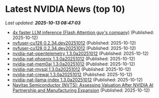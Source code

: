 # Latest NVIDIA News (top 10)
_Last updated: **2025-10-13 08:47:03**_

- [4x faster LLM inference (Flash Attention guy's company)](https://www.together.ai/blog/adaptive-learning-speculator-system-atlas) (Published: 2025-10-12)
- [nvfuser-cu126 0.2.34.dev20251012](https://pypi.org/project/nvfuser-cu126/0.2.34.dev20251012/) (Published: 2025-10-12)
- [nvfuser-cu128 0.2.34.dev20251012](https://pypi.org/project/nvfuser-cu128/0.2.34.dev20251012/) (Published: 2025-10-12)
- [nvidia-nat-opentelemetry 1.3.0a20251012](https://pypi.org/project/nvidia-nat-opentelemetry/1.3.0a20251012/) (Published: 2025-10-12)
- [nvidia-nat-phoenix 1.3.0a20251012](https://pypi.org/project/nvidia-nat-phoenix/1.3.0a20251012/) (Published: 2025-10-12)
- [nvidia-nat-mem0ai 1.3.0a20251012](https://pypi.org/project/nvidia-nat-mem0ai/1.3.0a20251012/) (Published: 2025-10-12)
- [nvidia-nat-mysql 1.3.0a20251012](https://pypi.org/project/nvidia-nat-mysql/1.3.0a20251012/) (Published: 2025-10-12)
- [nvidia-nat-crewai 1.3.0a20251012](https://pypi.org/project/nvidia-nat-crewai/1.3.0a20251012/) (Published: 2025-10-12)
- [nvidia-nat-llama-index 1.3.0a20251012](https://pypi.org/project/nvidia-nat-llama-index/1.3.0a20251012/) (Published: 2025-10-12)
- [Navitas Semiconductor (NVTS): Assessing Valuation After NVIDIA AI Partnership and Manufacturing Expansion](https://finance.yahoo.com/news/navitas-semiconductor-nvts-assessing-valuation-080718260.html) (Published: 2025-10-12)
